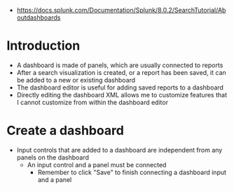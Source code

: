 - https://docs.splunk.com/Documentation/Splunk/8.0.2/SearchTutorial/Aboutdashboards
# Introduction
- A dashboard is made of panels, which are usually connected to reports
- After a search visualization is created, or a report has been saved, it can be added to a new or existing dashboard
- The dashboard editor is useful for adding saved reports to a dashboard
- Directly editing the dashboard XML allows me to customize features that I cannot customize from within the dashboard editor
# Create a dashboard
- Input controls that are added to a dashboard are independent from any panels on the dashboard
    - An input control and a panel must be connected
        - Remember to click "Save" to finish connecting a dashboard input and a panel